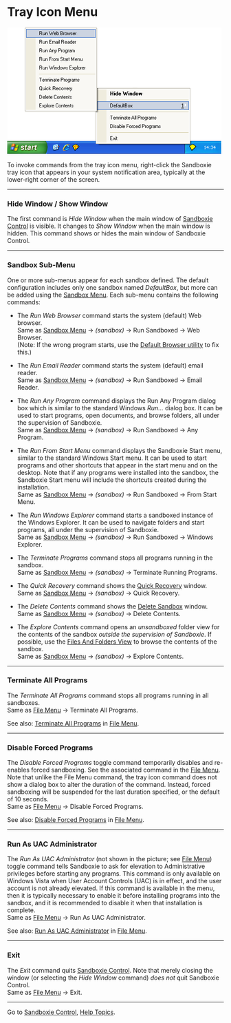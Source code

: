 # Tray Icon Menu

![](/Media/TrayPopupMenu.png)

To invoke commands from the tray icon menu, right-click the Sandboxie tray icon that appears in your system notification area, typically at the lower-right corner of the screen.

* * *

### Hide Window / Show Window

The first command is _Hide Window_ when the main window of [Sandboxie Control](SandboxieControl.md) is visible. It changes to _Show Window_ when the main window is hidden. This command shows or hides the main window of Sandboxie Control.

* * *

### Sandbox Sub-Menu

One or more sub-menus appear for each sandbox defined. The default configuration includes only one sandbox named _DefaultBox_, but more can be added using the [Sandbox Menu](SandboxMenu.md). Each sub-menu contains the following commands:

*   The _Run Web Browser_ command starts the system (default) Web browser.  
    Same as [Sandbox Menu](SandboxMenu.md) -> _(sandbox)_ -> Run Sandboxed -> Web Browser.  
    (Note: If the wrong program starts, use the [Default Browser utility](http://windowsxp.mvps.org/defaultbrowser.htm) to fix this.)

*   The _Run Email Reader_ command starts the system (default) email reader.  
    Same as [Sandbox Menu](SandboxMenu.md) -> _(sandbox)_ -> Run Sandboxed -> Email Reader.

*   The _Run Any Program_ command displays the Run Any Program dialog box which is similar to the standard Windows _Run..._ dialog box. It can be used to start programs, open documents, and browse folders, all under the supervision of Sandboxie.  
    Same as [Sandbox Menu](SandboxMenu.md) -> _(sandbox)_ -> Run Sandboxed -> Any Program.

*   The _Run From Start Menu_ command displays the Sandboxie Start menu, similar to the standard Windows Start menu. It can be used to start programs and other shortcuts that appear in the start menu and on the desktop. Note that if any programs were installed into the sandbox, the Sandboxie Start menu will include the shortcuts created during the installation.  
    Same as [Sandbox Menu](SandboxMenu.md) -> _(sandbox)_ -> Run Sandboxed -> From Start Menu.

*   The _Run Windows Explorer_ command starts a sandboxed instance of the Windows Explorer. It can be used to navigate folders and start programs, all under the supervision of Sandboxie.  
    Same as [Sandbox Menu](SandboxMenu.md) -> _(sandbox)_ -> Run Sandboxed -> Windows Explorer.

*   The _Terminate Programs_ command stops all programs running in the sandbox.  
    Same as [Sandbox Menu](SandboxMenu.md) -> _(sandbox)_ -> Terminate Running Programs.

*   The _Quick Recovery_ command shows the [Quick Recovery](QuickRecovery.md) window.  
    Same as [Sandbox Menu](SandboxMenu.md) -> _(sandbox)_ -> Quick Recovery.

*   The _Delete Contents_ command shows the [Delete Sandbox](DeleteSandbox.md) window.  
    Same as [Sandbox Menu](SandboxMenu.md) -> _(sandbox)_ -> Delete Contents.

*   The _Explore Contents_ command opens an _unsandboxed_ folder view for the contents of the sandbox _outside the supervision of Sandboxie_. If possible, use the [Files And Folders View](FilesAndFoldersView.md) to browse the contents of the sandbox.  
    Same as [Sandbox Menu](SandboxMenu.md) -> _(sandbox)_ -> Explore Contents.

* * *

### Terminate All Programs

The _Terminate All Programs_ command stops all programs running in all sandboxes.  
Same as [File Menu](FileMenu.md) -> Terminate All Programs.

See also: [Terminate All Programs](FileMenu#termall) in [File Menu](FileMenu.md).

* * *

### Disable Forced Programs

The _Disable Forced Programs_ toggle command temporarily disables and re-enables forced sandboxing. See the associated command in the [File Menu](FileMenu.md). Note that unlike the File Menu command, the tray icon command does not show a dialog box to alter the duration of the command. Instead, forced sandboxing will be suspended for the last duration specified, or the default of 10 seconds.  
Same as [File Menu](FileMenu.md) -> Disable Forced Programs.

See also: [Disable Forced Programs](FileMenu#disableforce) in [File Menu](FileMenu.md).

* * *

### Run As UAC Administrator

The _Run As UAC Administrator_ (not shown in the picture; see [File Menu](FileMenu.md)) toggle command tells Sandboxie to ask for elevation to Administrative privileges before starting any programs. This command is only available on Windows Vista when User Account Controls (UAC) is in effect, and the user account is not already elevated. If this command is available in the menu, then it is typically necessary to enable it before installing programs into the sandbox, and it is recommended to disable it when that installation is complete.  
Same as [File Menu](FileMenu.md) -> Run As UAC Administrator.

See also: [Run As UAC Administrator](FileMenu.ml#uac) in [File Menu](FileMenu.md).

* * *

### Exit

The _Exit_ command quits [Sandboxie Control](SandboxieControl.md). Note that merely closing the window (or selecting the _Hide Window_ command) _does not_ quit Sandboxie Control.  
Same as [File Menu](FileMenu.md) -> Exit.

* * *

Go to [Sandboxie Control](SandboxieControl#menus), [Help Topics](HelpTopics.md).


